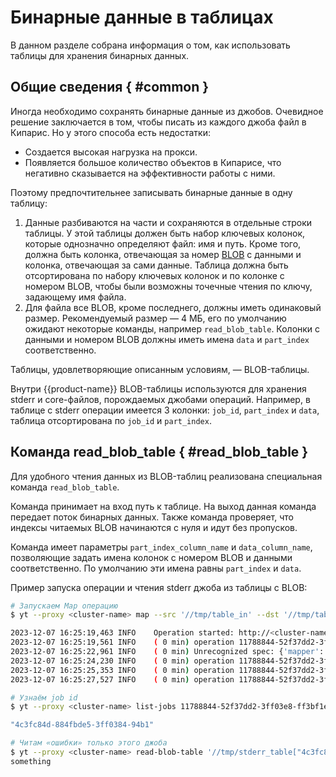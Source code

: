 # Бинарные данные в таблицах

В данном разделе собрана информация о том, как использовать таблицы для хранения бинарных данных.

## Общие сведения { #common }

Иногда необходимо сохранять бинарные данные из джобов. 
Очевидное решение заключается в том, чтобы писать из каждого джоба файл в Кипарис. 
Но у этого способа есть недостатки: 

- Создается высокая нагрузка на прокси.
- Появляется большое количество объектов в Кипарисе, что негативно сказывается на эффективности работы с ними.

Поэтому предпочтительнее записывать бинарные данные в одну таблицу: 

1. Данные разбиваются на части и сохраняются в отдельные строки таблицы. У этой таблицы должен быть набор ключевых колонок, которые однозначно определяют файл: имя и путь. Кроме того, должна быть колонка, отвечающая за номер [BLOB](https://ru.wikipedia.org/wiki/BLOB) с данными и колонка, отвечающая за сами данные. Таблица должна быть отсортирована по набору ключевых колонок и по колонке с номером BLOB, чтобы были возможны точечные чтения по ключу, задающему имя файла.
2. Для файла все BLOB, кроме последнего, должны иметь одинаковый размер. Рекомендуемый размер — 4 МБ, его по умолчанию ожидают некоторые команды, например `read_blob_table`. Колонки с данными и номером BLOB должны иметь имена `data` и `part_index` соответственно.

Таблицы, удовлетворяющие описанным условиям, — BLOB-таблицы.

Внутри {{product-name}} BLOB-таблицы используются для хранения stderr и core-файлов, порождаемых джобами операций. 
Например, в таблице с stderr операции имеется 3 колонки: `job_id`, `part_index` и `data`, таблица отсортирована по `job_id` и `part_index`.

## Команда read_blob_table { #read_blob_table }

Для удобного чтения данных из BLOB-таблиц реализована специальная команда `read_blob_table`.

Команда принимает на вход путь к таблице. На выход данная команда передает поток бинарных данных. 
Также команда проверяет, что индексы читаемых BLOB начинаются с нуля и идут без пропусков.

Команда имеет параметры `part_index_column_name` и `data_column_name`, позволяющие задать имена колонок с номером BLOB и данными соответственно. По умолчанию эти имена равны `part_index` и `data`.

Пример запуска операции и чтения stderr джоба из таблицы с BLOB:

```bash
# Запускаем Map операцию
$ yt --proxy <cluster-name> map --src '//tmp/table_in' --dst '//tmp/table_mapped' --format yson 'cat; echo something >&2' --spec='{stderr_table_path="//tmp/stderr_table";}'

2023-12-07 16:25:19,463	INFO	Operation started: http://<cluster-name>/?page=operation&mode=detail&id=11788844-52f37dd2-3ff03e8-ff3bf1e4&tab=details
2023-12-07 16:25:19,561	INFO	( 0 min) operation 11788844-52f37dd2-3ff03e8-ff3bf1e4 initializing
2023-12-07 16:25:22,961	INFO	( 0 min) Unrecognized spec: {'mapper': {'title': 'cat;'}}
2023-12-07 16:25:24,230	INFO	( 0 min) operation 11788844-52f37dd2-3ff03e8-ff3bf1e4: running=0     completed=0     pending=1     failed=0     aborted=0     lost=0     total=1     blocked=0    
2023-12-07 16:25:25,353	INFO	( 0 min) operation 11788844-52f37dd2-3ff03e8-ff3bf1e4 completing
2023-12-07 16:25:27,527	INFO	( 0 min) operation 11788844-52f37dd2-3ff03e8-ff3bf1e4 completed

# Узнаём job id
$ yt --proxy <cluster-name> list-jobs 11788844-52f37dd2-3ff03e8-ff3bf1e4 --format json | jq '.jobs[] | select(.type=="map").id'

"4c3fc84d-884fbde5-3ff0384-94b1"

# Читам «ошибки» только этого джоба
$ yt --proxy <cluster-name> read-blob-table '//tmp/stderr_table["4c3fc84d-884fbde5-3ff0384-94b1"]'
something
```


